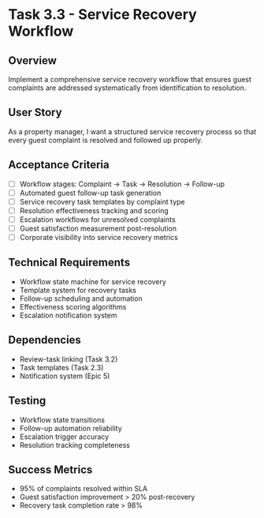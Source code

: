 # Task 3.3 - Service Recovery Workflow

## Overview
Implement a comprehensive service recovery workflow that ensures guest complaints are addressed systematically from identification to resolution.

## User Story
As a property manager, I want a structured service recovery process so that every guest complaint is resolved and followed up properly.

## Acceptance Criteria
- [ ] Workflow stages: Complaint → Task → Resolution → Follow-up
- [ ] Automated guest follow-up task generation
- [ ] Service recovery task templates by complaint type
- [ ] Resolution effectiveness tracking and scoring
- [ ] Escalation workflows for unresolved complaints
- [ ] Guest satisfaction measurement post-resolution
- [ ] Corporate visibility into service recovery metrics

## Technical Requirements
- Workflow state machine for service recovery
- Template system for recovery tasks
- Follow-up scheduling and automation
- Effectiveness scoring algorithms
- Escalation notification system

## Dependencies
- Review-task linking (Task 3.2)
- Task templates (Task 2.3)
- Notification system (Epic 5)

## Testing
- Workflow state transitions
- Follow-up automation reliability
- Escalation trigger accuracy
- Resolution tracking completeness

## Success Metrics
- 95% of complaints resolved within SLA
- Guest satisfaction improvement > 20% post-recovery
- Recovery task completion rate > 98%